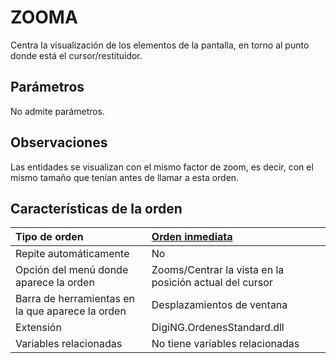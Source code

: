 # ZOOMA

Centra la visualización de los elementos de la pantalla, en torno al punto donde está el cursor/restituidor.

## Parámetros

No admite parámetros.

## Observaciones

Las entidades se visualizan con el mismo factor de zoom, es decir, con el mismo tamaño que tenían antes de llamar a esta orden.

## Características de la orden

| Tipo de orden | [Orden inmediata](zooma.md) |
| :--- | :--- |
| Repite automáticamente | No |
| Opción del menú donde aparece la orden | Zooms/Centrar la vista en la posición actual del cursor |
| Barra de herramientas en la que aparece la orden | Desplazamientos de ventana |
| Extensión | DigiNG.OrdenesStandard.dll |
| Variables relacionadas | No tiene variables relacionadas |

